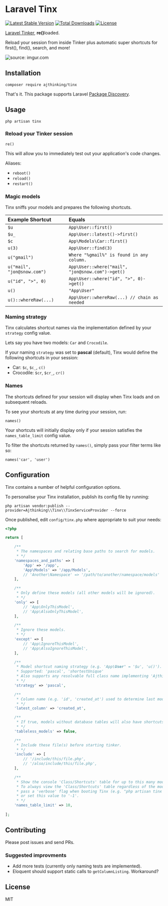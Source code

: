 # Laravel Tinx
[![Latest Stable Version](https://poser.pugx.org/ajthinking/tinx/v/stable)](https://packagist.org/packages/ajthinking/tinx)
[![Total Downloads](https://poser.pugx.org/ajthinking/tinx/downloads)](https://packagist.org/packages/ajthinking/tinx)
[![License](https://poser.pugx.org/ajthinking/tinx/license)](https://packagist.org/packages/ajthinking/tinx)

[Laravel Tinker](https://github.com/laravel/tinker), <b>re()</b>loaded.

Reload your session from inside Tinker plus automatic super shortcuts for first(), find(), search, and more!

<img src="https://i.imgur.com/U9NnDix.gif" title="source: imgur.com" />

## Installation

```
composer require ajthinking/tinx
```

That's it. This package supports Laravel [Package Discovery](https://laravel.com/docs/5.5/packages#package-discovery).

## Usage

```
php artisan tinx
```

### Reload your Tinker session

```
re()
```

This will allow you to immediately test out your application's code changes.

Aliases:

- `reboot()`
- `reload()`
- `restart()`

### Magic models

Tinx sniffs your models and prepares the following shortcuts.

| Example Shortcut            | Equals                                           |
|:--------------------------- |:------------------------------------------------ |
| `$u`                        | `App\User::first()`                              |
| `$u_`                       | `App\User::latest()->first()`                    |
| `$c`                        | `App\Models\Car::first()`                        |
| `u(3)`                      | `App\User::find(3)`                              |
| `u("gmail")`                | `Where "%gmail%" is found in any column.`        |
| `u("mail", "jon@snow.com")` | `App\User::where("mail", "jon@snow.com")->get()` |
| `u("id", ">", 0)`           | `App\User::where("id", ">", 0)->get()`           |
| `u()`                       | `"App\User"`                                     |
| `u()::whereRaw(...)`        | `App\User::whereRaw(...) // chain as needed`     |

### Naming strategy

Tinx calculates shortcut names via the implementation defined by your `strategy` config value.

Lets say you have two models: `Car` and `Crocodile`.

If your naming `strategy` was set to **pascal** (default), Tinx would define the following shortcuts in your session:

- Car: `$c`, `$c_`, `c()`
- Crocodile: `$cr`, `$cr_`, `cr()`

### Names

The shortcuts defined for your session will display when Tinx loads and on subsequent reloads.

To see your shortcuts at any time during your session, run:

```
names()
```

Your shortcuts will initially display only if your session satisfies the `names_table_limit` config value.

To filter the shortcuts returned by `names()`, simply pass your filter terms like so:

```
names('car', 'user')
```

## Configuration

Tinx contains a number of helpful configuration options.

To personalise your Tinx installation, publish its config file by running:

```
php artisan vendor:publish --provider=Ajthinking\\Tinx\\TinxServiceProvider --force
```

Once published, edit `config/tinx.php` where appropriate to suit your needs:

```php
<?php

return [

    /**
     * The namespaces and relating base paths to search for models.
     * */
    'namespaces_and_paths' => [
        'App' => '/app',
        'App\Models' => '/app/Models',
        // 'Another\Namespace' => '/path/to/another/namespace/models'
    ],

    /**
     * Only define these models (all other models will be ignored).
     * */
    'only' => [
        // 'App\OnlyThisModel',
        // 'App\AlsoOnlyThisModel',
    ],

    /**
     * Ignore these models.
     * */
    'except' => [
        // 'App\IgnoreThisModel',
        // 'App\AlsoIgnoreThisModel',
    ],

    /**
     * Model shortcut naming strategy (e.g. 'App\User' = '$u', 'u()').
     * Supported: 'pascal', 'shortestUnique'
     * Also supports any resolvable full class name implementing 'Ajthinking\Tinx\Naming\Strategy'.
     * */
    'strategy' => 'pascal',

    /**
     * Column name (e.g. 'id', 'created_at') used to determine last model shortcut (i.e. '$u_').
     * */
    'latest_column' => 'created_at',

    /**
     * If true, models without database tables will also have shortcuts defined.
     * */
    'tableless_models' => false,

    /**
     * Include these file(s) before starting tinker.
     * */
    'include' => [
        // '/include/this/file.php',
        // '/also/include/this/file.php',
    ],

    /**
     * Show the console 'Class/Shortcuts' table for up to this many model names, otherwise, hide it.
     * To always view the 'Class/Shortcuts' table regardless of the model name count,
     * pass a 'verbose' flag when booting Tinx (e.g. "php artisan tinx -v"),
     * or set this value to '-1'.
     * */
    'names_table_limit' => 10,
    
];
```

## Contributing

Please post issues and send PRs.

### Suggested improvments

* Add more tests (currently only naming tests are implemented).
* Eloquent should support static calls to `getColumnListing`. Workaround? 

## License

MIT
